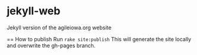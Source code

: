 jekyll-web
==========

Jekyll version of the agileiowa.org website

== How to publish
Run `rake site:publish`
This will generate the site locally and overwrite the gh-pages branch. 

